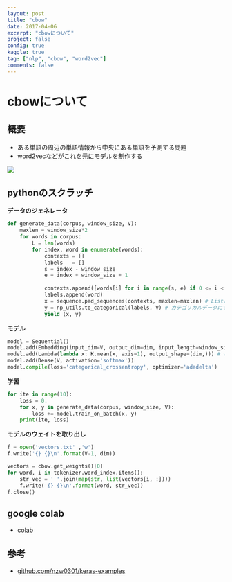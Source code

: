 ```yaml
---
layout: post
title: "cbow"
date: 2017-04-06
excerpt: "cbowについて"
project: false
config: true
kaggle: true
tag: ["nlp", "cbow", "word2vec"]
comments: false
---
```


# cbowについて

## 概要
 - ある単語の周辺の単語情報から中央にある単語を予測する問題
 - word2vecなどがこれを元にモデルを制作する

<div>
  <img src="https://miro.medium.com/max/1400/1*cuOmGT7NevP9oJFJfVpRKA.png">
</div>

## pythonのスクラッチ

**データのジェネレータ**  
```python
def generate_data(corpus, window_size, V):
    maxlen = window_size*2
    for words in corpus:
        L = len(words)
        for index, word in enumerate(words):
            contexts = []
            labels   = []            
            s = index - window_size
            e = index + window_size + 1
            
            contexts.append([words[i] for i in range(s, e) if 0 <= i < L and i != index])
            labels.append(word)
            x = sequence.pad_sequences(contexts, maxlen=maxlen) # List[List[int]]
            y = np_utils.to_categorical(labels, V) # カテゴリカルデータにする
            yield (x, y)
```

**モデル**  
```python
model = Sequential()
model.add(Embedding(input_dim=V, output_dim=dim, input_length=window_size*2))
model.add(Lambda(lambda x: K.mean(x, axis=1), output_shape=(dim,))) # windowサイズを1に減らすために平均を取る
model.add(Dense(V, activation='softmax'))
model.compile(loss='categorical_crossentropy', optimizer='adadelta')
```

**学習**  
```python
for ite in range(10):
    loss = 0.
    for x, y in generate_data(corpus, window_size, V):
        loss += model.train_on_batch(x, y)
    print(ite, loss)
```

**モデルのウェイトを取り出し**  
```python
f = open('vectors.txt' ,'w')
f.write('{} {}\n'.format(V-1, dim))

vectors = cbow.get_weights()[0]
for word, i in tokenizer.word_index.items():
    str_vec = ' '.join(map(str, list(vectors[i, :])))
    f.write('{} {}\n'.format(word, str_vec))
f.close()
```

## google colab
 - [colab](https://colab.research.google.com/drive/1bEGI-orBEkhG12LrqGz6y2O7VfcBcu94?usp=sharing)

## 参考
 - [github.com/nzw0301/keras-examples](https://github.com/nzw0301/keras-examples)
